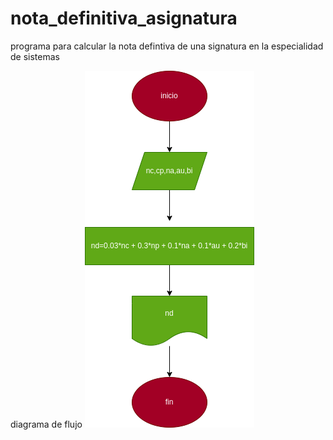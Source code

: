 # nota_definitiva_asignatura
programa para calcular la nota defintiva  de una signatura en la especialidad de sistemas

diagrama de flujo
![diagrama de flujo](diagrama.png "diagrama de flujo")